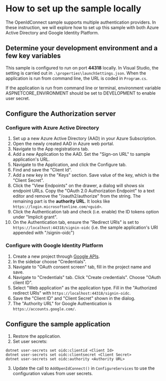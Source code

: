 # How to set up the sample locally

The OpenIdConnect sample supports multiple authentication providers. In these instruction, we will explore how to set up this sample with both Azure Active Directory and Google Identity Platform.

## Determine your development environment and a few key variables

This sample is configured to run on port __44318__ locally. In Visual Studio, the setting is carried out in `.\properties\launchSettings.json`. When the application is run from command line, the URL is coded in `Program.cs`.

If the application is run from command line or terminal, environment variable ASPNETCORE_ENVIRONMENT should be set to DEVELOPMENT to enable user secret.

## Configure the Authorization server

### Configure with Azure Active Directory

1. Set up a new Azure Active Directory (AAD) in your Azure Subscription.
2. Open the newly created AAD in Azure web portal.
3. Navigate to the App registrations tab.
4. Add a new Application to the AAD. Set the "Sign-on URL" to sample application's URL.
5. Navigate to the Application, and click the Configure tab.
6. Find and save the "Client Id".
7. Add a new key in the "Keys" section. Save value of the key, which is the "Client Secret".
8. Click the "View Endpoints" on the drawer, a dialog will shows six endpoint URLs. Copy the "OAuth 2.0 Authorization Endpoint" to a text editor and remove the "/oauth2/authorize" from the string. The remaining part is the __authority URL__. It looks like `https://login.microsoftonline.com/<guid>`.
9. Click the Authentication tab and check (i.e. enable) the ID tokens option under "Implicit grant".
10. On the Authentication tab, ensure the "Redirect URIs" is set to `https://localhost:44318/signin-oidc` (i.e. the sample application's URI appended with "/signin-oidc")

### Configure with Google Identity Platform

1. Create a new project through [Google APIs](https://console.developers.google.com).
2. In the sidebar choose "Credentials".
3. Navigate to "OAuth consent screen" tab, fill in the project name and save.
4. Navigate to "Credentials" tab. Click "Create credentials". Choose "OAuth client ID".
5. Select "Web application" as the application type. Fill in the "Authorized redirect URIs" with `https://localhost:44318/signin-oidc`.
6. Save the "Client ID" and "Client Secret" shown in the dialog.
7. The "Authority URL" for Google Authentication is `https://accounts.google.com/`.

## Configure the sample application

1. Restore the application.
2. Set user secrets:

 ```
dotnet user-secrets set oidc:clientid <Client Id>
dotnet user-secrets set oidc:clientsecret <Client Secret>
dotnet user-secrets set oidc:authority <Authority URL>
```
3. Update the call to `AddOpenIdConnect()` in `ConfigureServices` to use the configuration values from user secrets.
